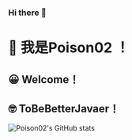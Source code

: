 ### Hi there 👋
# :star_struck: 我是Poison02 ！
## :grinning: Welcome！
## :nerd_face: ToBeBetterJavaer！ 
![Poison02's GitHub stats](https://github-readme-stats.vercel.app/api?username=Poison02&show_icons=true&theme=buefy)
